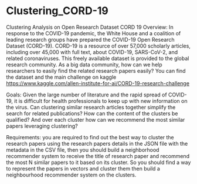 # Clustering_CORD-19
Clustering Analysis on Open Research Dataset CORD 19
Overview:
In response to the COVID-19 pandemic, the White House and a coalition of leading research groups
have prepared the COVID-19 Open Research Dataset (CORD-19). CORD-19 is a resource of over
57,000 scholarly articles, including over 45,000 with full text, about COVID-19, SARS-CoV-2, and
related coronaviruses. This freely available dataset is provided to the global research community. As
a big data community, how can we help researchers to easily find the related research papers
easily?
You can find the dataset and the main challenge on kaggle
https://www.kaggle.com/allen-institute-for-ai/CORD-19-research-challenge

Goals:
Given the large number of literature and the rapid spread of COVID-19, it is difficult for health
professionals to keep up with new information on the virus. Can clustering similar research articles
together simplify the search for related publications? How can the content of the clusters be
qualified? And over each cluster how can we recommend the most similar papers leveraging
clustering?

Requirements:
you are required to find out the best way to cluster the research papers using the research
papers details in the JSON file with the metadata in the CSV file, then you should build a
neighborhood recommender system to receive the title of research paper and recommend
the most N similar papers to it based on its cluster. So you should find a way to represent
the papers in vectors and cluster them then build a neighbourhood recommender system
on the clusters.
